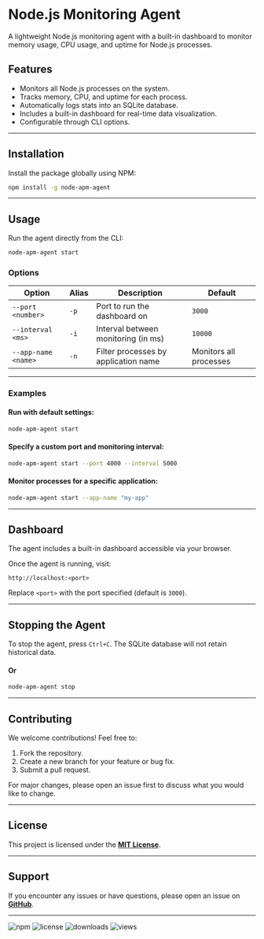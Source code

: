 # Node.js Monitoring Agent

A lightweight Node.js monitoring agent with a built-in dashboard to monitor memory usage, CPU usage, and uptime for Node.js processes.

## Features

- Monitors all Node.js processes on the system.
- Tracks memory, CPU, and uptime for each process.
- Automatically logs stats into an SQLite database.
- Includes a built-in dashboard for real-time data visualization.
- Configurable through CLI options.

---

## Installation

Install the package globally using NPM:

```bash
npm install -g node-apm-agent
```

---

## Usage

Run the agent directly from the CLI:

```bash
node-apm-agent start
```

### Options

| Option              | Alias | Description                          | Default                |
| ------------------- | ----- | ------------------------------------ | ---------------------- |
| `--port <number>`   | `-p`  | Port to run the dashboard on         | `3000`                 |
| `--interval <ms>`   | `-i`  | Interval between monitoring (in ms)  | `10000`                |
| `--app-name <name>` | `-n`  | Filter processes by application name | Monitors all processes |

---

### Examples

#### Run with default settings:

```bash
node-apm-agent start
```

#### Specify a custom port and monitoring interval:

```bash
node-apm-agent start --port 4000 --interval 5000
```

#### Monitor processes for a specific application:

```bash
node-apm-agent start --app-name "my-app"
```

---

## Dashboard

The agent includes a built-in dashboard accessible via your browser.

Once the agent is running, visit:

```
http://localhost:<port>
```

Replace `<port>` with the port specified (default is `3000`).

---

## Stopping the Agent

To stop the agent, press `Ctrl+C`. The SQLite database will not retain historical data.

#### Or

```bash
node-apm-agent stop
```

---

## Contributing

We welcome contributions! Feel free to:

1. Fork the repository.
2. Create a new branch for your feature or bug fix.
3. Submit a pull request.

For major changes, please open an issue first to discuss what you would like to change.

---

## License

This project is licensed under the **[MIT License](LICENSE)**.

---

## Support

If you encounter any issues or have questions, please open an issue on **[GitHub](https://github.com/nirhuri/node-apm-agent/issues)**.

---

![npm](https://img.shields.io/npm/v/node-apm-agent)
![license](https://img.shields.io/npm/l/node-apm-agent)
![downloads](https://img.shields.io/npm/dm/node-apm-agent)
![views](https://komarev.com/ghpvc/?username=nirhuri&repo=node-apm-agent)
